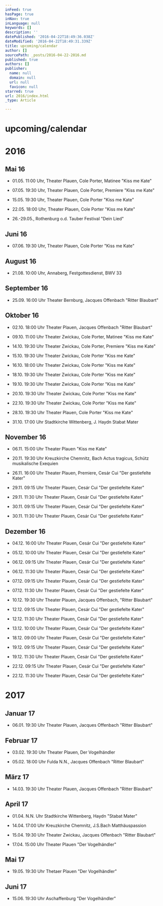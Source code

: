 ```yaml
---
inFeed: true
hasPage: true
inNav: true
inLanguage: null
keywords: []
description: ''
datePublished: '2016-04-22T18:49:36.038Z'
dateModified: '2016-04-22T18:49:31.339Z'
title: upcoming/calendar
author: []
sourcePath: _posts/2016-04-22-2016.md
published: true
authors: []
publisher:
  name: null
  domain: null
  url: null
  favicon: null
starred: true
url: 2016/index.html
_type: Article

---
```

# upcoming/calendar

# 2016 

## Mai 16

* 01.05\. 11:00 Uhr, Theater Plauen, Cole Porter, Matinee "Kiss me Kate" 

* 07.05\. 19:30 Uhr, Theater Plauen, Cole Porter, Premiere "Kiss me Kate" 

* 15.05\. 19:30 Uhr, Theater Plauen, Cole Porter "Kiss me Kate" 

* 22.05\. 18:00 Uhr, Theater Plauen, Cole Porter "Kiss me Kate" 

* 26.-29.05., Rothenburg o.d. Tauber Festival "Dein Lied" 

## Juni 16

* 07.06\. 19:30 Uhr, Theater Plauen, Cole Porter "Kiss me Kate" 

## August 16

* 21.08\. 10:00 Uhr, Annaberg, Festgottesdienst, BWV 33

## September 16

* 25.09\. 16:00 Uhr Theater Bernburg, Jacques Offenbach "Ritter Blaubart" 

## Oktober 16

* 02.10\. 18:00 Uhr Theater Plauen, Jacques Offenbach "Ritter Blaubart"

* 09.10\. 11:00 Uhr Theater Zwickau, Cole Porter, Matinee "Kiss me Kate"

* 14.10\. 19:30 Uhr Theater Zwickau, Cole Porter, Premiere "Kiss me Kate"

* 15.10\. 19:30 Uhr Theater Zwickau, Cole Porter "Kiss me Kate"

* 16.10\. 18:00 Uhr Theater Zwickau, Cole Porter "Kiss me Kate"

* 18.10\. 19:30 Uhr Theater Zwickau, Cole Porter "Kiss me Kate"

* 19.10\. 19:30 Uhr Theater Zwickau, Cole Porter "Kiss me Kate"

* 20.10\. 19:30 Uhr Theater Zwickau, Cole Porter "Kiss me Kate" 

* 22.10\. 19:30 Uhr Theater Zwickau, Cole Porter "Kiss me Kate" 

* 28.10\. 19:30 Uhr Theater Plauen, Cole Porter "Kiss me Kate" 

* 31.10\. 17:00 Uhr Stadtkirche Wittenberg, J. Haydn Stabat Mater 

## November 16

* 06.11\. 15:00 Uhr Theater Plauen "Kiss me Kate" 

* 20.11\. 19:30 Uhr Kreuzkirche Chemnitz, Bach Actus tragicus, Schütz musikalische Exequien 

* 26.11\. 16:00 Uhr Theater Plauen, Premiere, Cesár Cui "Der gestiefelte Kater" 

* 29.11\. 09:15 Uhr Theater Plauen, Cesár Cui "Der gestiefelte Kater" 

* 29.11\. 11:30 Uhr Theater Plauen, Cesár Cui "Der gestiefelte Kater" 

* 30.11\. 09:15 Uhr Theater Plauen, Cesár Cui "Der gestiefelte Kater" 

* 30.11\. 11:30 Uhr Theater Plauen, Cesár Cui "Der gestiefelte Kater" 

## Dezember 16

* 04.12\. 16:00 Uhr Theater Plauen, Cesár Cui "Der gestiefelte Kater" 

* 05.12\. 10:00 Uhr Theater Plauen, Cesár Cui "Der gestiefelte Kater" 

* 06.12\. 09:15 Uhr Theater Plauen, Cesár Cui "Der gestiefelte Kater"

* 06.12\. 11:30 Uhr Theater Plauen, Cesár Cui "Der gestiefelte Kater" 

* 07.12\. 09:15 Uhr Theater Plauen, Cesár Cui "Der gestiefelte Kater" 

* 07.12\. 11:30 Uhr Theater Plauen, Cesár Cui "Der gestiefelte Kater" 

* 10.12\. 19:30 Uhr Theater Plauen, Jacques Offenbach, "Ritter Blaubart" 

* 12.12\. 09:15 Uhr Theater Plauen, Cesár Cui "Der gestiefelte Kater" 

* 12.12\. 11:30 Uhr Theater Plauen, Cesár Cui "Der gestiefelte Kater" 

* 13.12\. 10:00 Uhr Theater Plauen, Cesár Cui "Der gestiefelte Kater" 

* 18.12\. 09:00 Uhr Theater Plauen, Cesár Cui "Der gestiefelte Kater" 

* 19.12\. 09:15 Uhr Theater Plauen, Cesár Cui "Der gestiefelte Kater" 

* 19.12\. 11:30 Uhr Theater Plauen, Cesár Cui "Der gestiefelte Kater" 

* 22.12\. 09:15 Uhr Theater Plauen, Cesár Cui "Der gestiefelte Kater" 

* 22.12\. 11:30 Uhr Theater Plauen, Cesár Cui "Der gestiefelte Kater" 

# 2017

## Januar 17

* 06.01\. 19:30 Uhr Theater Plauen, Jacques Offenbach "Ritter Blaubart" 

## Februar 17

* 03.02\. 19:30 Uhr Theater Plauen, Der Vogelhändler 

* 05.02\. 18:00 Uhr Fulda N.N., Jacques Offenbach "Ritter Blaubart" 

## März 17

* 14.03\. 19:30 Uhr Theater Plauen, Jacques Offenbach "Ritter Blaubart" 

## April 17

* 01.04\. N.N. Uhr Stadtkirche Wittenberg, Haydn "Stabat Mater" 

* 14.04\. 17:00 Uhr Kreuzkirche Chemnitz, J.S.Bach Matthäuspassion 

* 15.04\. 19:30 Uhr Theater Zwickau, Jacques Offenbach "Ritter Blaubart" 

* 17.04\. 15:00 Uhr Theater Plauen "Der Vogelhändler" 

## Mai 17

* 19.05\. 19:30 Uhr Thetaer Plauen "Der Vogelhändler" 

## Juni 17

* 15.06\. 19:30 Uhr Aschaffenburg "Der Vogelhändler"